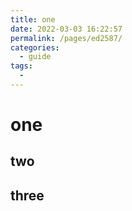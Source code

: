 ```yaml
---
title: one
date: 2022-03-03 16:22:57
permalink: /pages/ed2587/
categories:
  - guide
tags:
  - 
---
```

# one

## two

## three
